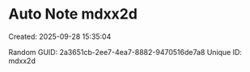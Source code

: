 ﻿# Auto Note mdxx2d
Created: 2025-09-28 15:35:04

Random GUID: 2a3651cb-2ee7-4ea7-8882-9470516de7a8
Unique ID: mdxx2d
